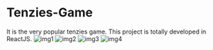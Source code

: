 # Tenzies-Game
It is the very popular tenzies game.
This project is totally developed in ReactJS.
![img1](https://user-images.githubusercontent.com/89134802/184553929-6f14b448-c424-42be-890e-3972adc49646.JPG)
![img2](https://user-images.githubusercontent.com/89134802/184553931-c2b7af31-42f3-40c8-a22b-149480d340f0.JPG)
![img3](https://user-images.githubusercontent.com/89134802/184553932-7e2b3706-fb44-45bf-996e-f8c4e93e0a9f.JPG)
![img4](https://user-images.githubusercontent.com/89134802/184553934-d26837c1-b4ff-4330-915a-8aba3fd4b27b.JPG)
